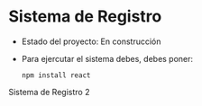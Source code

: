 <h1> Sistema de Registro</h1>

- Estado del proyecto: En construcción
- Para ejercutar el sistema debes, debes poner:

  ```npm install react```
  
Sistema de Registro 2
